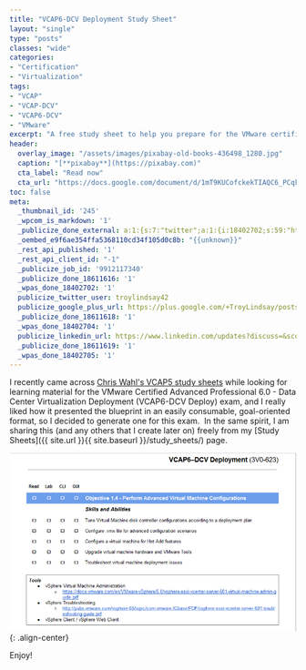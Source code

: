 ```yaml
---
title: "VCAP6-DCV Deployment Study Sheet"
layout: "single"
type: "posts"
classes: "wide"
categories:
- "Certification"
- "Virtualization"
tags:
- "VCAP"
- "VCAP-DCV"
- "VCAP6-DCV"
- "VMware"
excerpt: "A free study sheet to help you prepare for the VMware certification exam by breaking down the blueprints."
header:
  overlay_image: "/assets/images/pixabay-old-books-436498_1280.jpg"
  caption: "[**pixabay**](https://pixabay.com)"
  cta_label: "Read now"
  cta_url: "https://docs.google.com/document/d/1mT9KUCofckekTIAQC6_PCqkO9J4yGcbU_NO__SzTUSI/edit?usp=sharing"
toc: false
meta:
  _thumbnail_id: '245'
  _wpcom_is_markdown: '1'
  _publicize_done_external: a:1:{s:7:"twitter";a:1:{i:18402702;s:59:"https://twitter.com/troylindsay42/status/915056745436893184";}}
  _oembed_e9f6ae354ffa5368110cd34f105d0c8b: "{{unknown}}"
  _rest_api_published: '1'
  _rest_api_client_id: "-1"
  _publicize_job_id: '9912117340'
  _publicize_done_18611616: '1'
  _wpas_done_18402702: '1'
  publicize_twitter_user: troylindsay42
  publicize_google_plus_url: https://plus.google.com/+TroyLindsay/posts/DyMzRUNzXNJ
  _publicize_done_18611618: '1'
  _wpas_done_18402704: '1'
  publicize_linkedin_url: https://www.linkedin.com/updates?discuss=&scope=19360941&stype=M&topic=6320822448359043072&type=U&a=T68E
  _publicize_done_18611619: '1'
  _wpas_done_18402705: '1'
---
```

I recently came across [Chris Wahl's VCAP5 study sheets](http://wahlnetwork.com/publications/study-sheets/) while looking for learning material for the VMware Certified Advanced Professional 6.0 - Data Center Virtualization Deployment (VCAP6-DCV Deploy) exam, and I really liked how it presented the blueprint in an easily consumable, goal-oriented format, so I decided to generate one for this exam.  In the same spirit, I am sharing this (and any others that I create later on) freely from my [Study Sheets]({{ site.url }}{{ site.baseurl }}/study_sheets/) page.

[![VCAP6-DCV_Deployment](/assets/images/VCAP6-DCV_Deployment_3V0-623_Study_Sheet.png)](https://docs.google.com/document/d/1mT9KUCofckekTIAQC6_PCqkO9J4yGcbU_NO__SzTUSI/edit?usp=sharing){: .align-center}

Enjoy!

